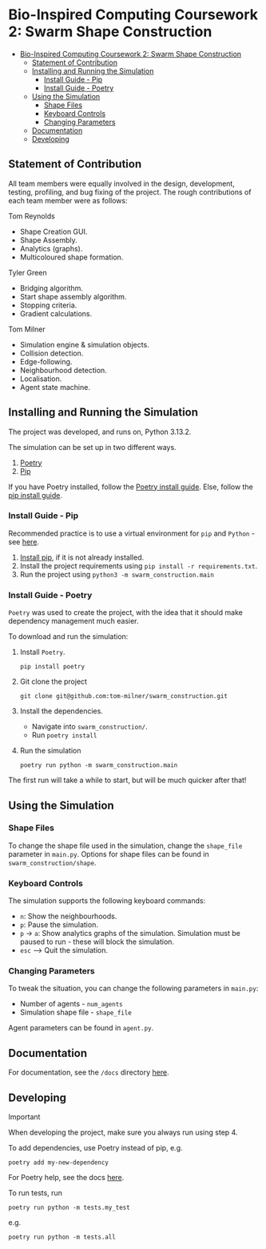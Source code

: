 # Bio-Inspired Computing Coursework 2: Swarm Shape Construction

- [Bio-Inspired Computing Coursework 2: Swarm Shape Construction](#bio-inspired-computing-coursework-2-swarm-shape-construction)
  - [Statement of Contribution](#statement-of-contribution)
  - [Installing and Running the Simulation](#installing-and-running-the-simulation)
    - [Install Guide - Pip](#install-guide---pip)
    - [Install Guide - Poetry](#install-guide---poetry)
  - [Using the Simulation](#using-the-simulation)
    - [Shape Files](#shape-files)
    - [Keyboard Controls](#keyboard-controls)
    - [Changing Parameters](#changing-parameters)
  - [Documentation](#documentation)
  - [Developing](#developing)


## Statement of Contribution
All team members were equally involved in the design, development, testing, profiling, and bug fixing of the project. The rough contributions of each team member were as follows:

Tom Reynolds
- Shape Creation GUI.
- Shape Assembly.
- Analytics (graphs).
- Multicoloured shape formation.

Tyler Green
- Bridging algorithm.
- Start shape assembly algorithm.
- Stopping criteria.
- Gradient calculations.

Tom Milner
- Simulation engine & simulation objects.
- Collision detection.
- Edge-following.
- Neighbourhood detection.
- Localisation.
- Agent state machine.

## Installing and Running the Simulation

The project was developed, and runs on, Python 3.13.2.

The simulation can be set up in two different ways.
1. [Poetry](#install-guide---poetry) 
2. [Pip](#install-guide---pip)

If you have Poetry installed, follow the [Poetry install guide](#install-guide---poetry). Else, follow the [pip install guide](#install-guide---pip).


### Install Guide - Pip
Recommended practice is to use a virtual environment for `pip` and `Python` - see [here](https://docs.python.org/3/library/venv.html).

1. [Install pip](https://pip.pypa.io/en/stable/installation/), if it is not already installed.
2. Install the project requirements using `pip install -r requirements.txt`.
3. Run the project using `python3 -m swarm_construction.main`

### Install Guide - Poetry


`Poetry` was used to create the project, with the idea that it should make dependency management much easier.

To download and run the simulation:
1. Install `Poetry`.
   ```
   pip install poetry
   ```
2. Git clone the project
   ```
   git clone git@github.com:tom-milner/swarm_construction.git
   ```
3. Install the dependencies.
   - Navigate into `swarm_construction/`.
   - Run `poetry install`

4. Run the simulation
   ```
   poetry run python -m swarm_construction.main
   ```

The first run will take a while to start, but will be much quicker after that!


## Using the Simulation
### Shape Files
To change the shape file used in the simulation, change the `shape_file` parameter in `main.py`.
Options for shape files can be found in `swarm_construction/shape`.

### Keyboard Controls
The simulation supports the following keyboard commands:
- `n`: Show the neighbourhoods.
- `p`: Pause the simulation.
- `p` -> `a`: Show analytics graphs of the simulation. Simulation must be paused to run - these will block the simulation.
- `esc` --> Quit the simulation.

### Changing Parameters
To tweak the situation, you can change the following parameters in `main.py`:
- Number of agents - `num_agents`
- Simulation shape file - `shape_file`

Agent parameters can be found in `agent.py`. 

## Documentation
For documentation, see the `/docs` directory [here](./docs/readme.md).

## Developing
> [!IMPORTANT]
> When developing the project, make sure you always run using step 4.

To add dependencies, use Poetry instead of pip, e.g.
```
poetry add my-new-dependency
```

For Poetry help, see the docs [here](https://python-poetry.org).

To run tests, run
```
poetry run python -m tests.my_test
```

e.g. 

```
poetry run python -m tests.all
```